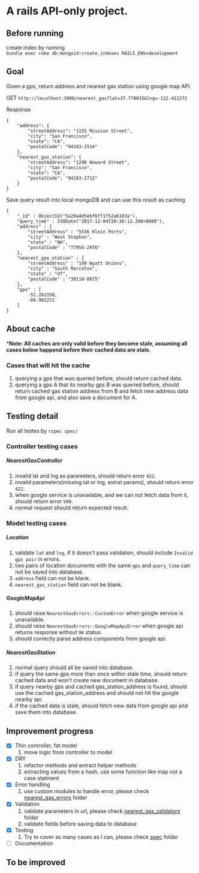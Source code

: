# A rails API-only project.


## Before running

create index by running  
```bundle exec rake db:mongoid:create_indexes RAILS_ENV=development```

## Goal
Given a gps, return address and nearest gas station using google map API.  

GET ```http://localhost:3000/nearest_gas?lat=37.778015&lng=-122.412272```

Response
```
{
    "address": {
        "streetAddress": "1155 Mission Street",
        "city": "San Francisco",
        "state": "CA",
        "postalCode": "94103-1514"
    },
    "nearest_gas_station": {
        "streetAddress": "1298 Howard Street",
        "city": "San Francisco",
        "state": "CA",
        "postalCode": "94103-2712"
    }
}
```

Save query result into local mongoDB and can use this result as caching
```
{ 
    "_id" : ObjectId("5a29a4d5ebf6ff1f52a6103a"), 
    "query_time" : ISODate("2017-12-04T20:30:12.200+0000"), 
    "address" : {
        "streetAddress" : "5536 Klein Ports", 
        "city" : "West Stephon", 
        "state" : "NH", 
        "postalCode" : "77958-2976"
    }, 
    "nearest_gas_station" : {
        "streetAddress" : "199 Wyatt Unions", 
        "city" : "South Marcoton", 
        "state" : "UT", 
        "postalCode" : "39118-8675"
    }, 
    "gps" : [
        -52.262158, 
        -84.992272
    ]
}
```

## About cache
***Note: All caches are only valid before they become stale, assuming all cases below happend before their cached data are stale.**  
### Cases that will hit the cache
1. querying a gps that was queried before, should return cached data.
2. querying a gps A that its nearby gps B was queried before, should return cached gas station address from B and fetch new address data from google api, and also save a document for A.

## Testing detail
Run all testes by ```rspec spec/```

### Controller testing cases
##### NearestGasController
1. invalid lat and lng as parameters, should return error ```422```.
2. invalid parameters(missing lat or lng, extrat params), should return error ```422```.
3. when google service is unavailable, and we can not fetch data from it, should return error ```500```.
4. normal request should return expected result.

### Model testing cases
##### Location
1. validate ```lat``` and ```lng```, if it doesn't pass validation, should include ```Invalid gps pair``` in errors.
2. two pairs of location documents with the same ```gps``` and ```query_time``` can not be saved into database.
3. ```address``` field can not be blank.
4. ```nearest_gas_station``` field can not be blank.

##### GoogleMapApi
1. should raise ```NearestGasErrors::CustomError``` when google service is unavailable.
2. should raise ```NearestGasErrors::GoogleMapApiError``` when google api returns response without ```OK``` status.
3. should correctly parse address components from google api.

##### NearestGasStation
1. normal query should all be saved into database.
2. if query the same gps more than once within stale time, should return cached data and won't create new document in database.
3. if query nearby gps and cached gas_station_address is found, should use the cached gas_station_address and should not hit the google nearby api.
4. if the cached data is stale, should fetch new data from google api and save them into database.

## Improvement progress
- [x] Thin controller, fat model
    1. move logic from controller to model
- [x] DRY
    1. refactor methods and extract helper methods
    2. extracting values from a hash, use some function like map not a case statment
- [x] Error handling
    1. use custom modules to handle error, please check [nearest_gas_errors](/lib/nearest_gas_errors/) folder
- [x] Validation
    1. validate parameters in url, please check [nearest_gas_validators](/lib/nearest_gas_validators/) folder
    2. validate fields before saving data to database
- [x] Testing
    1. Try to cover as many cases as I can, please check [spec](/spec/) folder
- [ ] Documentation

## To be improved